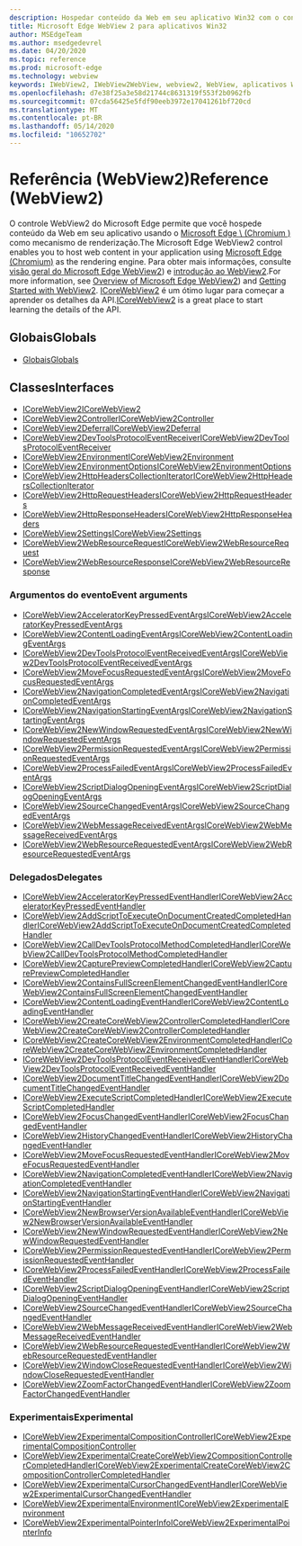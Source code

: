 ```yaml
---
description: Hospedar conteúdo da Web em seu aplicativo Win32 com o controle Microsoft Edge WebView 2
title: Microsoft Edge WebView 2 para aplicativos Win32
author: MSEdgeTeam
ms.author: msedgedevrel
ms.date: 04/20/2020
ms.topic: reference
ms.prod: microsoft-edge
ms.technology: webview
keywords: IWebView2, IWebView2WebView, webview2, WebView, aplicativos Win32, Win32, Edge, ICoreWebView2, ICoreWebView2Controller, controle do navegador, HTML Edge
ms.openlocfilehash: d7e38f25a3e58d21744c8631319f553f2b0962fb
ms.sourcegitcommit: 07cda56425e5fdf90eeb3972e17041261bf720cd
ms.translationtype: MT
ms.contentlocale: pt-BR
ms.lasthandoff: 05/14/2020
ms.locfileid: "10652702"
---
```

# <span data-ttu-id="e4373-104">Referência (WebView2)</span><span class="sxs-lookup"><span data-stu-id="e4373-104">Reference (WebView2)</span></span>  

<span data-ttu-id="e4373-105">O controle WebView2 do Microsoft Edge permite que você hospede conteúdo da Web em seu aplicativo usando o [Microsoft Edge \ (Chromium \)](https://www.microsoftedgeinsider.com) como mecanismo de renderização.</span><span class="sxs-lookup"><span data-stu-id="e4373-105">The Microsoft Edge WebView2 control enables you to host web content in your application using [Microsoft Edge \(Chromium\)](https://www.microsoftedgeinsider.com) as the rendering engine.</span></span>  <span data-ttu-id="e4373-106">Para obter mais informações, consulte [visão geral do Microsoft Edge WebView2](../../index.md)) e [introdução ao WebView2](../../gettingstarted/win32.md).</span><span class="sxs-lookup"><span data-stu-id="e4373-106">For more information, see [Overview of Microsoft Edge WebView2](../../index.md)) and [Getting Started with WebView2](../../gettingstarted/win32.md).</span></span>  <span data-ttu-id="e4373-107">[ICoreWebView2](0-9-488/ICoreWebView2.md) é um ótimo lugar para começar a aprender os detalhes da API.</span><span class="sxs-lookup"><span data-stu-id="e4373-107">[ICoreWebView2](0-9-488/ICoreWebView2.md) is a great place to start learning the details of the API.</span></span>  

## <span data-ttu-id="e4373-108">Globais</span><span class="sxs-lookup"><span data-stu-id="e4373-108">Globals</span></span>  

*   [<span data-ttu-id="e4373-109">Globais</span><span class="sxs-lookup"><span data-stu-id="e4373-109">Globals</span></span>](0-9-430/webview2-idl.md)  

## <span data-ttu-id="e4373-110">Classes</span><span class="sxs-lookup"><span data-stu-id="e4373-110">Interfaces</span></span>  
*   [<span data-ttu-id="e4373-111">ICoreWebView2</span><span class="sxs-lookup"><span data-stu-id="e4373-111">ICoreWebView2</span></span>](0-9-488/icorewebview2.md)
*   [<span data-ttu-id="e4373-112">ICoreWebView2Controller</span><span class="sxs-lookup"><span data-stu-id="e4373-112">ICoreWebView2Controller</span></span>](0-9-488/icorewebview2controller.md)
*   [<span data-ttu-id="e4373-113">ICoreWebView2Deferral</span><span class="sxs-lookup"><span data-stu-id="e4373-113">ICoreWebView2Deferral</span></span>](0-9-488/icorewebview2deferral.md)
*   [<span data-ttu-id="e4373-114">ICoreWebView2DevToolsProtocolEventReceiver</span><span class="sxs-lookup"><span data-stu-id="e4373-114">ICoreWebView2DevToolsProtocolEventReceiver</span></span>](0-9-488/icorewebview2devtoolsprotocoleventreceiver.md)
*   [<span data-ttu-id="e4373-115">ICoreWebView2Environment</span><span class="sxs-lookup"><span data-stu-id="e4373-115">ICoreWebView2Environment</span></span>](0-9-488/icorewebview2environment.md)
*   [<span data-ttu-id="e4373-116">ICoreWebView2EnvironmentOptions</span><span class="sxs-lookup"><span data-stu-id="e4373-116">ICoreWebView2EnvironmentOptions</span></span>](0-9-488/icorewebview2environmentoptions.md)
*   [<span data-ttu-id="e4373-117">ICoreWebView2HttpHeadersCollectionIterator</span><span class="sxs-lookup"><span data-stu-id="e4373-117">ICoreWebView2HttpHeadersCollectionIterator</span></span>](0-9-488/icorewebview2httpheaderscollectioniterator.md)
*   [<span data-ttu-id="e4373-118">ICoreWebView2HttpRequestHeaders</span><span class="sxs-lookup"><span data-stu-id="e4373-118">ICoreWebView2HttpRequestHeaders</span></span>](0-9-488/icorewebview2httprequestheaders.md)
*   [<span data-ttu-id="e4373-119">ICoreWebView2HttpResponseHeaders</span><span class="sxs-lookup"><span data-stu-id="e4373-119">ICoreWebView2HttpResponseHeaders</span></span>](0-9-488/icorewebview2httpresponseheaders.md)
*   [<span data-ttu-id="e4373-120">ICoreWebView2Settings</span><span class="sxs-lookup"><span data-stu-id="e4373-120">ICoreWebView2Settings</span></span>](0-9-488/icorewebview2settings.md)
*   [<span data-ttu-id="e4373-121">ICoreWebView2WebResourceRequest</span><span class="sxs-lookup"><span data-stu-id="e4373-121">ICoreWebView2WebResourceRequest</span></span>](0-9-488/icorewebview2webresourcerequest.md)
*   [<span data-ttu-id="e4373-122">ICoreWebView2WebResourceResponse</span><span class="sxs-lookup"><span data-stu-id="e4373-122">ICoreWebView2WebResourceResponse</span></span>](0-9-488/icorewebview2webresourceresponse.md)

### <span data-ttu-id="e4373-123">Argumentos do evento</span><span class="sxs-lookup"><span data-stu-id="e4373-123">Event arguments</span></span>

*   [<span data-ttu-id="e4373-124">ICoreWebView2AcceleratorKeyPressedEventArgs</span><span class="sxs-lookup"><span data-stu-id="e4373-124">ICoreWebView2AcceleratorKeyPressedEventArgs</span></span>](0-9-488/icorewebview2acceleratorkeypressedeventargs.md)
*   [<span data-ttu-id="e4373-125">ICoreWebView2ContentLoadingEventArgs</span><span class="sxs-lookup"><span data-stu-id="e4373-125">ICoreWebView2ContentLoadingEventArgs</span></span>](0-9-488/icorewebview2contentloadingeventargs.md)
*   [<span data-ttu-id="e4373-126">ICoreWebView2DevToolsProtocolEventReceivedEventArgs</span><span class="sxs-lookup"><span data-stu-id="e4373-126">ICoreWebView2DevToolsProtocolEventReceivedEventArgs</span></span>](0-9-488/icorewebview2devtoolsprotocoleventreceivedeventargs.md)
*   [<span data-ttu-id="e4373-127">ICoreWebView2MoveFocusRequestedEventArgs</span><span class="sxs-lookup"><span data-stu-id="e4373-127">ICoreWebView2MoveFocusRequestedEventArgs</span></span>](0-9-488/icorewebview2movefocusrequestedeventargs.md)
*   [<span data-ttu-id="e4373-128">ICoreWebView2NavigationCompletedEventArgs</span><span class="sxs-lookup"><span data-stu-id="e4373-128">ICoreWebView2NavigationCompletedEventArgs</span></span>](0-9-488/icorewebview2navigationcompletedeventargs.md)
*   [<span data-ttu-id="e4373-129">ICoreWebView2NavigationStartingEventArgs</span><span class="sxs-lookup"><span data-stu-id="e4373-129">ICoreWebView2NavigationStartingEventArgs</span></span>](0-9-488/icorewebview2navigationstartingeventargs.md)
*   [<span data-ttu-id="e4373-130">ICoreWebView2NewWindowRequestedEventArgs</span><span class="sxs-lookup"><span data-stu-id="e4373-130">ICoreWebView2NewWindowRequestedEventArgs</span></span>](0-9-488/icorewebview2newwindowrequestedeventargs.md)
*   [<span data-ttu-id="e4373-131">ICoreWebView2PermissionRequestedEventArgs</span><span class="sxs-lookup"><span data-stu-id="e4373-131">ICoreWebView2PermissionRequestedEventArgs</span></span>](0-9-488/icorewebview2permissionrequestedeventargs.md)
*   [<span data-ttu-id="e4373-132">ICoreWebView2ProcessFailedEventArgs</span><span class="sxs-lookup"><span data-stu-id="e4373-132">ICoreWebView2ProcessFailedEventArgs</span></span>](0-9-488/icorewebview2processfailedeventargs.md)
*   [<span data-ttu-id="e4373-133">ICoreWebView2ScriptDialogOpeningEventArgs</span><span class="sxs-lookup"><span data-stu-id="e4373-133">ICoreWebView2ScriptDialogOpeningEventArgs</span></span>](0-9-488/icorewebview2scriptdialogopeningeventargs.md)
*   [<span data-ttu-id="e4373-134">ICoreWebView2SourceChangedEventArgs</span><span class="sxs-lookup"><span data-stu-id="e4373-134">ICoreWebView2SourceChangedEventArgs</span></span>](0-9-488/icorewebview2sourcechangedeventargs.md)
*   [<span data-ttu-id="e4373-135">ICoreWebView2WebMessageReceivedEventArgs</span><span class="sxs-lookup"><span data-stu-id="e4373-135">ICoreWebView2WebMessageReceivedEventArgs</span></span>](0-9-488/icorewebview2webmessagereceivedeventargs.md)
*   [<span data-ttu-id="e4373-136">ICoreWebView2WebResourceRequestedEventArgs</span><span class="sxs-lookup"><span data-stu-id="e4373-136">ICoreWebView2WebResourceRequestedEventArgs</span></span>](0-9-488/icorewebview2webresourcerequestedeventargs.md)

### <span data-ttu-id="e4373-137">Delegados</span><span class="sxs-lookup"><span data-stu-id="e4373-137">Delegates</span></span>

*   [<span data-ttu-id="e4373-138">ICoreWebView2AcceleratorKeyPressedEventHandler</span><span class="sxs-lookup"><span data-stu-id="e4373-138">ICoreWebView2AcceleratorKeyPressedEventHandler</span></span>](0-9-488/icorewebview2acceleratorkeypressedeventhandler.md)
*   [<span data-ttu-id="e4373-139">ICoreWebView2AddScriptToExecuteOnDocumentCreatedCompletedHandler</span><span class="sxs-lookup"><span data-stu-id="e4373-139">ICoreWebView2AddScriptToExecuteOnDocumentCreatedCompletedHandler</span></span>](0-9-488/icorewebview2addscripttoexecuteondocumentcreatedcompletedhandler.md)
*   [<span data-ttu-id="e4373-140">ICoreWebView2CallDevToolsProtocolMethodCompletedHandler</span><span class="sxs-lookup"><span data-stu-id="e4373-140">ICoreWebView2CallDevToolsProtocolMethodCompletedHandler</span></span>](0-9-488/icorewebview2calldevtoolsprotocolmethodcompletedhandler.md)
*   [<span data-ttu-id="e4373-141">ICoreWebView2CapturePreviewCompletedHandler</span><span class="sxs-lookup"><span data-stu-id="e4373-141">ICoreWebView2CapturePreviewCompletedHandler</span></span>](0-9-488/icorewebview2capturepreviewcompletedhandler.md)
*   [<span data-ttu-id="e4373-142">ICoreWebView2ContainsFullScreenElementChangedEventHandler</span><span class="sxs-lookup"><span data-stu-id="e4373-142">ICoreWebView2ContainsFullScreenElementChangedEventHandler</span></span>](0-9-488/icorewebview2containsfullscreenelementchangedeventhandler.md)
*   [<span data-ttu-id="e4373-143">ICoreWebView2ContentLoadingEventHandler</span><span class="sxs-lookup"><span data-stu-id="e4373-143">ICoreWebView2ContentLoadingEventHandler</span></span>](0-9-488/icorewebview2contentloadingeventhandler.md)
*   [<span data-ttu-id="e4373-144">ICoreWebView2CreateCoreWebView2ControllerCompletedHandler</span><span class="sxs-lookup"><span data-stu-id="e4373-144">ICoreWebView2CreateCoreWebView2ControllerCompletedHandler</span></span>](0-9-488/icorewebview2createcorewebview2controllercompletedhandler.md)
*   [<span data-ttu-id="e4373-145">ICoreWebView2CreateCoreWebView2EnvironmentCompletedHandler</span><span class="sxs-lookup"><span data-stu-id="e4373-145">ICoreWebView2CreateCoreWebView2EnvironmentCompletedHandler</span></span>](0-9-488/icorewebview2createcorewebview2environmentcompletedhandler.md)
*   [<span data-ttu-id="e4373-146">ICoreWebView2DevToolsProtocolEventReceivedEventHandler</span><span class="sxs-lookup"><span data-stu-id="e4373-146">ICoreWebView2DevToolsProtocolEventReceivedEventHandler</span></span>](0-9-488/icorewebview2devtoolsprotocoleventreceivedeventhandler.md)
*   [<span data-ttu-id="e4373-147">ICoreWebView2DocumentTitleChangedEventHandler</span><span class="sxs-lookup"><span data-stu-id="e4373-147">ICoreWebView2DocumentTitleChangedEventHandler</span></span>](0-9-488/icorewebview2documenttitlechangedeventhandler.md)
*   [<span data-ttu-id="e4373-148">ICoreWebView2ExecuteScriptCompletedHandler</span><span class="sxs-lookup"><span data-stu-id="e4373-148">ICoreWebView2ExecuteScriptCompletedHandler</span></span>](0-9-488/icorewebview2executescriptcompletedhandler.md)
*   [<span data-ttu-id="e4373-149">ICoreWebView2FocusChangedEventHandler</span><span class="sxs-lookup"><span data-stu-id="e4373-149">ICoreWebView2FocusChangedEventHandler</span></span>](0-9-488/icorewebview2focuschangedeventhandler.md)
*   [<span data-ttu-id="e4373-150">ICoreWebView2HistoryChangedEventHandler</span><span class="sxs-lookup"><span data-stu-id="e4373-150">ICoreWebView2HistoryChangedEventHandler</span></span>](0-9-488/icorewebview2historychangedeventhandler.md)
*   [<span data-ttu-id="e4373-151">ICoreWebView2MoveFocusRequestedEventHandler</span><span class="sxs-lookup"><span data-stu-id="e4373-151">ICoreWebView2MoveFocusRequestedEventHandler</span></span>](0-9-488/icorewebview2movefocusrequestedeventhandler.md)
*   [<span data-ttu-id="e4373-152">ICoreWebView2NavigationCompletedEventHandler</span><span class="sxs-lookup"><span data-stu-id="e4373-152">ICoreWebView2NavigationCompletedEventHandler</span></span>](0-9-488/icorewebview2navigationcompletedeventhandler.md)
*   [<span data-ttu-id="e4373-153">ICoreWebView2NavigationStartingEventHandler</span><span class="sxs-lookup"><span data-stu-id="e4373-153">ICoreWebView2NavigationStartingEventHandler</span></span>](0-9-488/icorewebview2navigationstartingeventhandler.md)
*   [<span data-ttu-id="e4373-154">ICoreWebView2NewBrowserVersionAvailableEventHandler</span><span class="sxs-lookup"><span data-stu-id="e4373-154">ICoreWebView2NewBrowserVersionAvailableEventHandler</span></span>](0-9-488/icorewebview2newbrowserversionavailableeventhandler.md)
*   [<span data-ttu-id="e4373-155">ICoreWebView2NewWindowRequestedEventHandler</span><span class="sxs-lookup"><span data-stu-id="e4373-155">ICoreWebView2NewWindowRequestedEventHandler</span></span>](0-9-488/icorewebview2newwindowrequestedeventhandler.md)
*   [<span data-ttu-id="e4373-156">ICoreWebView2PermissionRequestedEventHandler</span><span class="sxs-lookup"><span data-stu-id="e4373-156">ICoreWebView2PermissionRequestedEventHandler</span></span>](0-9-488/icorewebview2permissionrequestedeventhandler.md)
*   [<span data-ttu-id="e4373-157">ICoreWebView2ProcessFailedEventHandler</span><span class="sxs-lookup"><span data-stu-id="e4373-157">ICoreWebView2ProcessFailedEventHandler</span></span>](0-9-488/icorewebview2processfailedeventhandler.md)
*   [<span data-ttu-id="e4373-158">ICoreWebView2ScriptDialogOpeningEventHandler</span><span class="sxs-lookup"><span data-stu-id="e4373-158">ICoreWebView2ScriptDialogOpeningEventHandler</span></span>](0-9-488/icorewebview2scriptdialogopeningeventhandler.md)
*   [<span data-ttu-id="e4373-159">ICoreWebView2SourceChangedEventHandler</span><span class="sxs-lookup"><span data-stu-id="e4373-159">ICoreWebView2SourceChangedEventHandler</span></span>](0-9-488/icorewebview2sourcechangedeventhandler.md)
*   [<span data-ttu-id="e4373-160">ICoreWebView2WebMessageReceivedEventHandler</span><span class="sxs-lookup"><span data-stu-id="e4373-160">ICoreWebView2WebMessageReceivedEventHandler</span></span>](0-9-488/icorewebview2webmessagereceivedeventhandler.md)
*   [<span data-ttu-id="e4373-161">ICoreWebView2WebResourceRequestedEventHandler</span><span class="sxs-lookup"><span data-stu-id="e4373-161">ICoreWebView2WebResourceRequestedEventHandler</span></span>](0-9-488/icorewebview2webresourcerequestedeventhandler.md)
*   [<span data-ttu-id="e4373-162">ICoreWebView2WindowCloseRequestedEventHandler</span><span class="sxs-lookup"><span data-stu-id="e4373-162">ICoreWebView2WindowCloseRequestedEventHandler</span></span>](0-9-488/icorewebview2windowcloserequestedeventhandler.md)
*   [<span data-ttu-id="e4373-163">ICoreWebView2ZoomFactorChangedEventHandler</span><span class="sxs-lookup"><span data-stu-id="e4373-163">ICoreWebView2ZoomFactorChangedEventHandler</span></span>](0-9-488/icorewebview2zoomfactorchangedeventhandler.md)

### <span data-ttu-id="e4373-164">Experimentais</span><span class="sxs-lookup"><span data-stu-id="e4373-164">Experimental</span></span>

*   [<span data-ttu-id="e4373-165">ICoreWebView2ExperimentalCompositionController</span><span class="sxs-lookup"><span data-stu-id="e4373-165">ICoreWebView2ExperimentalCompositionController</span></span>](0-9-488/icorewebview2experimentalcompositioncontroller.md)
*   [<span data-ttu-id="e4373-166">ICoreWebView2ExperimentalCreateCoreWebView2CompositionControllerCompletedHandler</span><span class="sxs-lookup"><span data-stu-id="e4373-166">ICoreWebView2ExperimentalCreateCoreWebView2CompositionControllerCompletedHandler</span></span>](0-9-488/icorewebview2experimentalcreatecorewebview2compositioncontrollercompletedhandler.md)
*   [<span data-ttu-id="e4373-167">ICoreWebView2ExperimentalCursorChangedEventHandler</span><span class="sxs-lookup"><span data-stu-id="e4373-167">ICoreWebView2ExperimentalCursorChangedEventHandler</span></span>](0-9-488/icorewebview2experimentalcursorchangedeventhandler.md)
*   [<span data-ttu-id="e4373-168">ICoreWebView2ExperimentalEnvironment</span><span class="sxs-lookup"><span data-stu-id="e4373-168">ICoreWebView2ExperimentalEnvironment</span></span>](0-9-488/icorewebview2experimentalenvironment.md)
*   [<span data-ttu-id="e4373-169">ICoreWebView2ExperimentalPointerInfo</span><span class="sxs-lookup"><span data-stu-id="e4373-169">ICoreWebView2ExperimentalPointerInfo</span></span>](0-9-488/icorewebview2experimentalpointerinfo.md)

